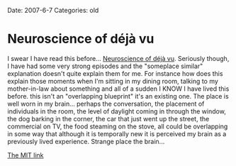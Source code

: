Date: 2007-6-7
Categories: old

# Neuroscience of déjà vu

<p>I swear I have read this before... <a href="http://feeds.feedburner.com/~r/boingboing/iBag/~3/123014763/neuroscience_of_daja.html">Neuroscience of déjà vu</a>.  Seriously though, I have had some very strong episodes and the "someplace similar" explanation doesn't quite explain them for me.  For instance how does this explain those moments when I'm sitting in my dining room, talking  to my mother-in-law about something and all of a sudden I KNOW I have lived this before.  this isn't an "overlapping blueprint" it's an existing one.  The place is well worn in my brain... perhaps the conversation, the placement of individuals in the room, the level of daylight coming in through the window, the dog barking in the corner, the  car that just went up the street, the commercial on TV, the food steaming on the stove, all could be overlapping in some way that although it is temporally new it is perceived my brain as a previously lived experience.  Strange place the brain...</p><p>

<a href="http://web.mit.edu/newsoffice/2007/deja-vu-0607.html">The MIT link</a></p>
